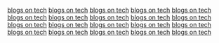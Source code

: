 <a href="https://sitereport.netcraft.com/?url=http%3A%2F%2Fwww.prbulls.com/">blogs on tech</a>
<a href="https://toolbarqueries.google.sk/url?q=http%3A%2F%2Fwww.prbulls.com/">blogs on tech</a>
<a href="https://cse.google.com.hk/url?q=http%3A%2F%2Fprbulls.com">blogs on tech</a>
<a href="https://images.google.com.sa/url?sa=t&url=https%3A%2F%2Fprbulls.com">blogs on tech</a>
<a href="https://clients1.google.co.ve/url?q=http%3A%2F%2Fwww.prbulls.com/">blogs on tech</a>
<a href="https://gleam.io/zyxKd-INoWr2EMzH?l=http%3A%2F%2Fprbulls.com">blogs on tech</a>
<a href="https://www.google.com.eg/url?q=http%3A%2F%2Fwww.prbulls.com">blogs on tech</a>
<a href="https://clients1.google.si/url?q=http%3A%2F%2Fprbulls.com/">blogs on tech</a>
<a href="https://toolbarqueries.google.lt/url?q=http%3A%2F%2Fwww.prbulls.com">blogs on tech</a>
<a href="https://community.esri.com/external-link.jspa?url=http%3A%2F%2Fprbulls.com/">blogs on tech</a>
<a href="https://www.google.rs/url?q=http%3A%2F%2Fwww.prbulls.com/">blogs on tech</a>
<a href="https://maps.google.lv/url?q=http%3A%2F%2Fwww.prbulls.com/">blogs on tech</a>
<a href="https://www.google.com.pk/url?q=http%3A%2F%2Fwww.prbulls.com">blogs on tech</a>
<a href="https://www.etracker.de/lnkcnt.php?et=qPKGYV&url=https%3A%2F%2Fprbulls.com%2F">blogs on tech</a>
<a href="https://thediplomat.com/ads/books/ad.php?i=4&r=https%3A%2F%2Fprbulls.com%2F">blogs on tech</a>
<a href="https://images.google.com.ec/url?sa=t&url=https%3A%2F%2Fprbulls.com">blogs on tech</a>
<a href="https://images.google.com.pr/url?q=http%3A%2F%2Fprbulls.com">blogs on tech</a>
<a href="https://cse.google.lu/url?sa=t&url=http%3A%2F%2Fprbulls.com">blogs on tech</a>
<a href="https://images.google.com.do/url?q=http%3A%2F%2Fwww.prbulls.com/">blogs on tech</a>
<a href="https://images.google.co.bw/url?q=http%3A%2F%2Fwww.prbulls.com/">blogs on tech</a>
